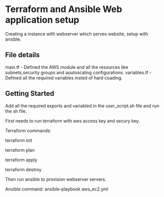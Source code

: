 # Terraform and Ansible Web application setup

Creating a instance with webserver which serves website, setup with ansible.

## File details

main.tf - Defined the AWS module and all the resources like subnets,security groups and auutoscaling configurations.
variables.tf -  Defined all the required variables insted of hard coading.

## Getting Started

Add all the required exports and variabled in the user_script.sh file and run the sh file.

First needs to run terraform with aws access key and secury key.

Terraform commands:

terraform init
 
terraform plan

terraform apply

terraform destroy

Then run ansible to provision webserver servers.

Ansible command: ansible-playbook aws_ec2.yml





